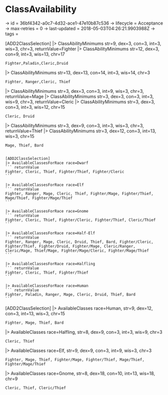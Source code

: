 # ClassAvailability

-> id = 36bf4342-a0c7-4d32-ace1-47e10b87c536
-> lifecycle = Acceptance
-> max-retries = 0
-> last-updated = 2018-05-03T04:26:21.9903988Z
-> tags = 

[ADD2ClassSelection]
|> ClassAbilityMinimums str=9, dex=3, con=3, int=3, wis=3, chr=3, returnValue=Fighter
|> ClassAbilityMinimums str=12, dex=3, con=9, int=3, wis=13, chr=17
``` returnValue
Fighter,Paladin,Cleric,Druid
```

|> ClassAbilityMinimums str=13, dex=13, con=14, int=3, wis=14, chr=3
``` returnValue
Fighter, Ranger,Cleric, Thief
```

|> ClassAbilityMinimums str=3, dex=3, con=3, int=9, wis=3, chr=3, returnValue=Mage
|> ClassAbilityMinimums str=3, dex=3, con=3, int=3, wis=9, chr=3, returnValue=Cleric
|> ClassAbilityMinimums str=3, dex=3, con=3, int=3, wis=12, chr=15
``` returnValue
Cleric, Druid
```

|> ClassAbilityMinimums str=3, dex=9, con=3, int=3, wis=3, chr=3, returnValue=Thief
|> ClassAbilityMinimums str=3, dex=12, con=3, int=13, wis=3, chr=15
``` returnValue
Mage, Thief, Bard
```

~~~

[ADD2ClassSelection]
|> AvailableClassesForRace race=Dwarf
``` returnValue
Fighter, Cleric, Thief, Fighter/Thief, Fighter/Cleric
```

|> AvailableClassesForRace race=Elf
``` returnValue
Fighter, Ranger, Mage, Cleric, Thief, Fighter/Mage, Fighter/Thief, Mage/Thief, Fighter/Mage/Thief
```

|> AvailableClassesForRace race=Gnome
``` returnValue
Fighter, Cleric, Thief, Fighter/Cleric, Fighter/Thief, Cleric/Thief
```

|> AvailableClassesForRace race=Half-Elf
``` returnValue
Fighter, Ranger, Mage, Cleric, Druid, Thief, Bard, Fighter/Cleric, Fighter/Thief, Fighter/Druid, Fighter/Mage, Cleric/Ranger, Cleric/Mage, Thief/Mage, Fighter/Mage/Cleric, Fighter/Mage/Thief
```

|> AvailableClassesForRace race=Halfling
``` returnValue
Fighter, Cleric, Thief, Fighter/Thief
```

|> AvailableClassesForRace race=Human
``` returnValue
Fighter, Paladin, Ranger, Mage, Cleric, Druid, Thief, Bard
```

~~~

[ADD2ClassSelection]
|> AvailableClasses race=Human, str=9, dex=12, con=3, int=13, wis=3, chr=15
``` returnValue
Fighter, Mage, Thief, Bard
```

|> AvailableClasses race=Halfling, str=8, dex=9, con=3, int=3, wis=9, chr=3
``` returnValue
Cleric, Thief
```

|> AvailableClasses race=Elf, str=9, dex=9, con=3, int=9, wis=3, chr=3
``` returnValue
Fighter, Mage, Thief, Fighter/Mage, Fighter/Thief, Mage/Thief, Fighter/Mage/Thief
```

|> AvailableClasses race=Gnome, str=8, dex=18, con=10, int=13, wis=18, chr=9
``` returnValue
Cleric, Thief, Cleric/Thief
```

~~~
